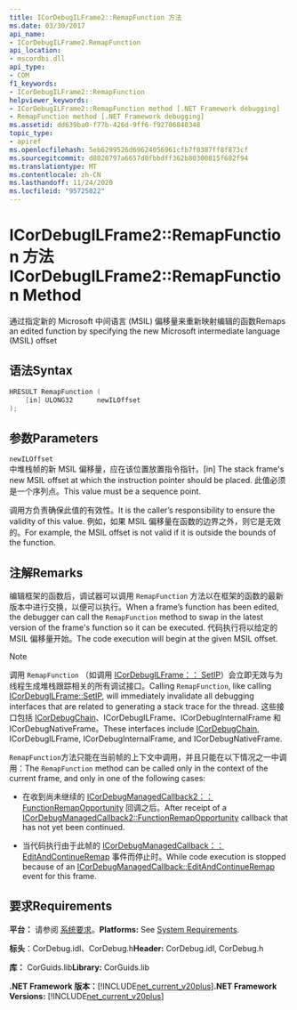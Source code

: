 ```yaml
---
title: ICorDebugILFrame2::RemapFunction 方法
ms.date: 03/30/2017
api_name:
- ICorDebugILFrame2.RemapFunction
api_location:
- mscordbi.dll
api_type:
- COM
f1_keywords:
- ICorDebugILFrame2::RemapFunction
helpviewer_keywords:
- ICorDebugILFrame2::RemapFunction method [.NET Framework debugging]
- RemapFunction method [.NET Framework debugging]
ms.assetid: dd639ba0-f77b-426d-9ff6-f92706840348
topic_type:
- apiref
ms.openlocfilehash: 5eb6299526d69624056961cfb7f0387ff8f873cf
ms.sourcegitcommit: d8020797a6657d0fbbdff362b80300815f682f94
ms.translationtype: MT
ms.contentlocale: zh-CN
ms.lasthandoff: 11/24/2020
ms.locfileid: "95725022"
---
```

# <a name="icordebugilframe2remapfunction-method"></a><span data-ttu-id="2166b-102">ICorDebugILFrame2::RemapFunction 方法</span><span class="sxs-lookup"><span data-stu-id="2166b-102">ICorDebugILFrame2::RemapFunction Method</span></span>

<span data-ttu-id="2166b-103">通过指定新的 Microsoft 中间语言 (MSIL) 偏移量来重新映射编辑的函数</span><span class="sxs-lookup"><span data-stu-id="2166b-103">Remaps an edited function by specifying the new Microsoft intermediate language (MSIL) offset</span></span>  
  
## <a name="syntax"></a><span data-ttu-id="2166b-104">语法</span><span class="sxs-lookup"><span data-stu-id="2166b-104">Syntax</span></span>  
  
```cpp  
HRESULT RemapFunction (  
    [in] ULONG32      newILOffset  
);  
```  
  
## <a name="parameters"></a><span data-ttu-id="2166b-105">参数</span><span class="sxs-lookup"><span data-stu-id="2166b-105">Parameters</span></span>  

 `newILOffset`  
 <span data-ttu-id="2166b-106">中堆栈帧的新 MSIL 偏移量，应在该位置放置指令指针。</span><span class="sxs-lookup"><span data-stu-id="2166b-106">[in] The stack frame's new MSIL offset at which the instruction pointer should be placed.</span></span> <span data-ttu-id="2166b-107">此值必须是一个序列点。</span><span class="sxs-lookup"><span data-stu-id="2166b-107">This value must be a sequence point.</span></span>  
  
 <span data-ttu-id="2166b-108">调用方负责确保此值的有效性。</span><span class="sxs-lookup"><span data-stu-id="2166b-108">It is the caller’s responsibility to ensure the validity of this value.</span></span> <span data-ttu-id="2166b-109">例如，如果 MSIL 偏移量在函数的边界之外，则它是无效的。</span><span class="sxs-lookup"><span data-stu-id="2166b-109">For example, the MSIL offset is not valid if it is outside the bounds of the function.</span></span>  
  
## <a name="remarks"></a><span data-ttu-id="2166b-110">注解</span><span class="sxs-lookup"><span data-stu-id="2166b-110">Remarks</span></span>  

 <span data-ttu-id="2166b-111">编辑框架的函数后，调试器可以调用 `RemapFunction` 方法以在框架的函数的最新版本中进行交换，以便可以执行。</span><span class="sxs-lookup"><span data-stu-id="2166b-111">When a frame’s function has been edited, the debugger can call the `RemapFunction` method to swap in the latest version of the frame's function so it can be executed.</span></span> <span data-ttu-id="2166b-112">代码执行将以给定的 MSIL 偏移量开始。</span><span class="sxs-lookup"><span data-stu-id="2166b-112">The code execution will begin at the given MSIL offset.</span></span>  
  
> [!NOTE]
> <span data-ttu-id="2166b-113">调用 `RemapFunction` （如调用 [ICorDebugILFrame：： SetIP](icordebugilframe-setip-method.md)）会立即无效与为线程生成堆栈跟踪相关的所有调试接口。</span><span class="sxs-lookup"><span data-stu-id="2166b-113">Calling `RemapFunction`, like calling [ICorDebugILFrame::SetIP](icordebugilframe-setip-method.md), will immediately invalidate all debugging interfaces that are related to generating a stack trace for the thread.</span></span> <span data-ttu-id="2166b-114">这些接口包括 [ICorDebugChain](icordebugchain-interface.md)、ICorDebugILFrame、ICorDebugInternalFrame 和 ICorDebugNativeFrame。</span><span class="sxs-lookup"><span data-stu-id="2166b-114">These interfaces include [ICorDebugChain](icordebugchain-interface.md), ICorDebugILFrame, ICorDebugInternalFrame, and ICorDebugNativeFrame.</span></span>  
  
 <span data-ttu-id="2166b-115">`RemapFunction`方法只能在当前帧的上下文中调用，并且只能在以下情况之一中调用：</span><span class="sxs-lookup"><span data-stu-id="2166b-115">The `RemapFunction` method can be called only in the context of the current frame, and only in one of the following cases:</span></span>  
  
- <span data-ttu-id="2166b-116">在收到尚未继续的 [ICorDebugManagedCallback2：： FunctionRemapOpportunity](icordebugmanagedcallback2-functionremapopportunity-method.md) 回调之后。</span><span class="sxs-lookup"><span data-stu-id="2166b-116">After receipt of a [ICorDebugManagedCallback2::FunctionRemapOpportunity](icordebugmanagedcallback2-functionremapopportunity-method.md) callback that has not yet been continued.</span></span>  
  
- <span data-ttu-id="2166b-117">当代码执行由于此帧的 [ICorDebugManagedCallback：： EditAndContinueRemap](icordebugmanagedcallback-editandcontinueremap-method.md) 事件而停止时。</span><span class="sxs-lookup"><span data-stu-id="2166b-117">While code execution is stopped because of an [ICorDebugManagedCallback::EditAndContinueRemap](icordebugmanagedcallback-editandcontinueremap-method.md) event for this frame.</span></span>  
  
## <a name="requirements"></a><span data-ttu-id="2166b-118">要求</span><span class="sxs-lookup"><span data-stu-id="2166b-118">Requirements</span></span>  

 <span data-ttu-id="2166b-119">**平台：** 请参阅 [系统要求](../../get-started/system-requirements.md)。</span><span class="sxs-lookup"><span data-stu-id="2166b-119">**Platforms:** See [System Requirements](../../get-started/system-requirements.md).</span></span>  
  
 <span data-ttu-id="2166b-120">**标头**：CorDebug.idl、CorDebug.h</span><span class="sxs-lookup"><span data-stu-id="2166b-120">**Header:** CorDebug.idl, CorDebug.h</span></span>  
  
 <span data-ttu-id="2166b-121">**库：** CorGuids.lib</span><span class="sxs-lookup"><span data-stu-id="2166b-121">**Library:** CorGuids.lib</span></span>  
  
 <span data-ttu-id="2166b-122">**.NET Framework 版本：**[!INCLUDE[net_current_v20plus](../../../../includes/net-current-v20plus-md.md)]</span><span class="sxs-lookup"><span data-stu-id="2166b-122">**.NET Framework Versions:** [!INCLUDE[net_current_v20plus](../../../../includes/net-current-v20plus-md.md)]</span></span>
